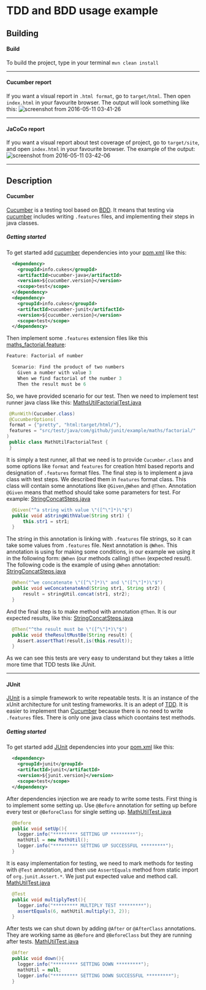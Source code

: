 # TDD and BDD usage example

## Building

#### Build

To build the project, type in your terminal `mvn clean install`

___

#### Cucumber report

If you want a visual report in `.html format`, go to `target/html`.
Then open `index.html` in your favourite browser.
The output will look something like this:
![screenshot from 2016-05-11 03-41-26](https://cloud.githubusercontent.com/assets/9396988/15166822/5cc30eb6-172b-11e6-9d46-7b1c7c4a3b42.png)

___

#### JaCoCo report

If you want a visual report about test coverage of project, go to `target/site`, and open 
`index.html` in your favourite browser.
The example of the output:
![screenshot from 2016-05-11 03-42-06](https://cloud.githubusercontent.com/assets/9396988/15166824/63f5de66-172b-11e6-92fe-2eed66668fca.png)

___


## Description

#### Cucumber
[Cucumber](https://cucumber.io/) is a testing tool based on [BDD](https://en.wikipedia.org/wiki/Behavior-driven_development). It means that testing via [cucumber](https://cucumber.io/) includes writing `.features` files, and implementing their steps in java classes.


##### Getting started
To get started add [cucumber](https://cucumber.io/) dependencies into your [pom.xml](https://github.com/vlsidlyarevich/JUnit-example/blob/master/pom.xml#L71-L82) like this:
```xml
  <dependency>
    <groupId>info.cukes</groupId>
    <artifactId>cucumber-java</artifactId>
    <version>${cucumber.version}</version>
    <scope>test</scope>
  </dependency>
  <dependency>
    <groupId>info.cukes</groupId>
    <artifactId>cucumber-junit</artifactId>
    <version>${cucumber.version}</version>
    <scope>test</scope>
  </dependency>
```
Then implement some `.features` extension files like this [maths_factorial.feature](https://github.com/vlsidlyarevich/JUnit-example/blob/master/src/test/java/com/github/junit/example/maths/factorial/maths_factorial.feature):
```java
Feature: Factorial of number

  Scenario: Find the product of two numbers
    Given a number with value 3
    When we find factorial of the number 3
    Then the result must be 6
```
So, we have provided scenario for our test. Then we need to implement test runner java class like this:
[MathsUtilFactorialTest.java](https://github.com/vlsidlyarevich/JUnit-example/blob/master/src/test/java/com/github/junit/example/maths/factorial/MathUtilFactorialTest.java)
```java
 @RunWith(Cucumber.class)
 @CucumberOptions(
 format = {"pretty", "html:target/html/"},
 features = "src/test/java/com/github/junit/example/maths/factorial/"
)
 public class MathUtilFactorialTest {
 }
```
It is simply a test runner, all that we need is to provide `Cucumber.class` and some options like `format` and `features` for creation html based reports and designation of `.features` format files.
The final step is to implement a java class with test steps. We described them in `features` format class. This class will contain some annotations like `@Given`,`@When` and `@Then`. 
Annotation `@Given` means that method should take some parameters for test.
For example:
[StringConcatSteps.java](https://github.com/vlsidlyarevich/JUnit-example/blob/master/src/test/java/com/github/junit/example/strings/concat/StringsConcatSteps.java#L21-L24)
```java
  @Given("^a string with value \"([^\"]*)\"$")
  public void aStringWithValue(String str1) {
      this.str1 = str1;
  }
```
The string in this annotation is linking with `.features` file strings, so it can take some values from `.features` file.
Next annotation is `@When`. This annotation is using for making some conditions, in our example we using it in the following form: `@When` (our methods calling) `@Then` (expected result). The following code is the example of using `@When` annotation:
[StringConcatSteps.java](https://github.com/vlsidlyarevich/JUnit-example/blob/master/src/test/java/com/github/junit/example/strings/concat/StringsConcatSteps.java#L26-L29)
```java
  @When("^we concatenate \"([^\"]*)\" and \"([^\"]*)\"$")
  public void weConcatenateAnd(String str1, String str2) {
      result = stringUtil.concat(str1, str2);
  }
```
And the final step is to make method with annotation `@Then`. It is our expected results, like this:
[StringConcatSteps.java](https://github.com/vlsidlyarevich/JUnit-example/blob/master/src/test/java/com/github/junit/example/strings/concat/StringsConcatSteps.java#L31-L34)
```java
  @Then("^the result must be \"([^\"]*)\"$")
  public void theResultMustBe(String result) {
    Assert.assertThat(result,is(this.result));
  }
```
As we can see this tests are very easy to understand but they takes a little more time that TDD tests like JUnit.

___

#### JUnit
[JUnit](http://junit.org/junit4/) is a simple framework to write repeatable tests. It is an instance of the xUnit architecture for unit testing frameworks. It is an adept of  [TDD](https://en.wikipedia.org/wiki/Test-driven_development). It is easier to implement than [Cucumber](https://cucumber.io/) because there is no need to write `.features` files. There is only one java class which coontains test methods. 

##### Getting started
To get started add [JUnit](http://junit.org/junit4/) dependencies into your [pom.xml](https://github.com/vlsidlyarevich/JUnit-example/blob/master/pom.xml#L65-L70) like this:
```xml
  <dependency>
    <groupId>junit</groupId>
    <artifactId>junit</artifactId>
    <version>${junit.version}</version>
    <scope>test</scope>
  </dependency>
```
After dependencies injection we are ready to write some tests. First thing is to implement some setting up. Use `@Before` annotation for setting up before every test or `@BeforeClass` for single setting up.
[MathUtilTest.java](https://github.com/vlsidlyarevich/JUnit-example/blob/master/src/test/java/com/github/junit/example/MathUtilTest.java#L12-L17)
```java
  @Before
  public void setUp(){
    logger.info("********* SETTING UP *********");
    mathUtil = new MathUtil();
    logger.info("********* SETTING UP SUCCESSFUL *********");
  }
```
It is easy implementation for testing, we need to mark methods for testing with `@Test` annotation, and then use `AssertEquals` method from static import of `org.junit.Assert.*`. We just put expected value and method call. 
[MathUtilTest.java](https://github.com/vlsidlyarevich/JUnit-example/blob/master/src/test/java/com/github/junit/example/MathUtilTest.java#L19-L23)
```java
  @Test
  public void multiplyTest(){
    logger.info("********* MULTIPLY TEST *********");
    assertEquals(6, mathUtil.multiply(3, 2));
  }
```
After tests we can shut down by adding `@After` or `@AfterClass` annotations. They are working same as `@Before` and `@BeforeClass` but they are running after tests.
[MathUtilTest.java](https://github.com/vlsidlyarevich/JUnit-example/blob/master/src/test/java/com/github/junit/example/MathUtilTest.java#L49-L55)
```java
  @After
  public void down(){
    logger.info("********* SETTING DOWN *********");
    mathUtil = null;
    logger.info("********* SETTING DOWN SUCCESSFUL *********");
  }
```
